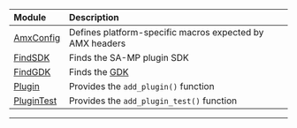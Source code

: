 Module                                 | Description
:--------------------------------------|:--------------------------------------------------------
[AmxConfig](Modules/AmxConfig.cmake)   | Defines platform-specific macros expected by AMX headers
[FindSDK](Modules/FindSDK.cmake)       | Finds the SA-MP plugin SDK
[FindGDK](Modules/FindGDK.cmake)       | Finds the [GDK][sampgdk]
[Plugin](Modules/Plugin.cmake)         | Provides the `add_plugin()` function
[PluginTest](Modules/PluginTest.cmake) | Provides the `add_plugin_test()` function
-------------------------------------------------------------------------------------------------

[sampgdk]: https://github.com/Zeex/sampgdk
